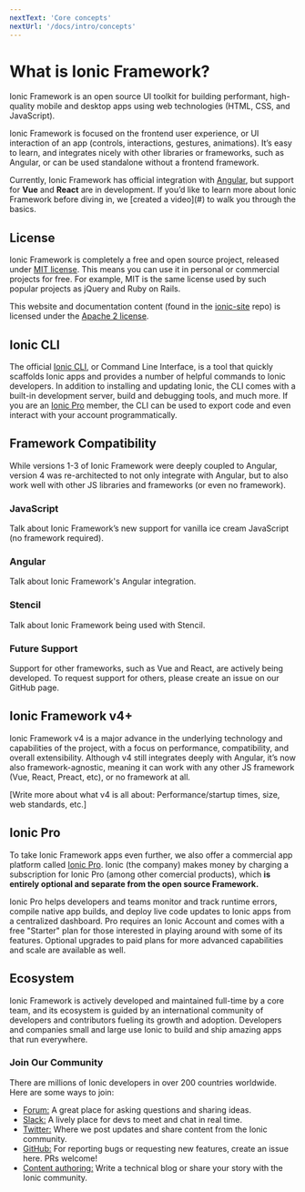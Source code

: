 ```yaml
---
nextText: 'Core concepts'
nextUrl: '/docs/intro/concepts'
---
```


# What is Ionic Framework?

<!-- TOC goes here -->

<p class="intro" markdown="1">
Ionic Framework is an open source UI toolkit for building performant, high-quality mobile and desktop apps using web technologies (HTML, CSS, and JavaScript).
</p>
<p class="intro" markdown="1">
Ionic Framework is focused on the frontend user experience, or UI interaction of an app (controls, interactions, gestures, animations). It’s easy to learn, and integrates nicely with other libraries or frameworks, such as Angular, or can be used standalone without a frontend framework.
</p>
<p class="intro" markdown="1">
Currently, Ionic Framework has official integration with <a href="https://angular.io/" target="_blank">Angular</a>, but support for <strong>Vue</strong> and <strong>React</strong> are in development. If you’d like to learn more about Ionic Framework before diving in, we [created a video](#) to walk you through the basics.
</p>

## License

Ionic Framework is completely a free and open source project, released under <a href="https://opensource.org/licenses/MIT" target="_blank">MIT license</a>. This means you can use it in personal or commercial projects for free. For example, MIT is the same license used by such popular projects as jQuery and Ruby on Rails.

This website and documentation content (found in the <a href="https://github.com/ionic-team/ionic-site" target="_blank">ionic-site</a> repo) is licensed under the <a href="https://www.apache.org/licenses/LICENSE-2.0" target="_blank">Apache 2 license</a>.


## Ionic CLI

The official [Ionic CLI](#), or Command Line Interface, is a tool that quickly scaffolds Ionic apps and provides a number of helpful commands to Ionic developers. In addition to installing and updating Ionic, the CLI comes with a built-in development server, build and debugging tools, and much more. If you are an [Ionic Pro](#ionic-pro) member, the CLI can be used to export code and even interact with your account programmatically.

##  Framework Compatibility

While versions 1-3 of Ionic Framework were deeply coupled to Angular, version 4 was re-architected to not only integrate with Angular, but to also work well with other JS libraries and frameworks (or even no framework).

### JavaScript

Talk about Ionic Framework’s new support for vanilla ice cream JavaScript (no framework required).

### Angular

Talk about Ionic Framework's Angular integration.

### Stencil

Talk about Ionic Framework being used with Stencil.

### Future Support

Support for other frameworks, such as Vue and React, are actively being developed. To request support for others, please create an issue on our GitHub page.

## Ionic Framework v4+

Ionic Framework v4 is a major advance in the underlying technology and capabilities of the project, with a focus on performance, compatibility, and overall extensibility. Although v4 still integrates deeply with Angular, it’s now also framework-agnostic, meaning it can work with any other JS framework (Vue, React, Preact, etc), or no framework at all.

[Write more about what v4 is all about: Performance/startup times, size, web standards, etc.]

## Ionic Pro

To take Ionic Framework apps even further, we also offer a commercial app platform called <a href="https://ionicframework.com/pro" target="_blank">Ionic Pro</a>. Ionic (the company) makes money by charging a subscription for Ionic Pro (among other comercial products), which <strong>is entirely optional and separate from the open source Framework.</strong>

Ionic Pro helps developers and teams monitor and track runtime errors, compile native app builds, and deploy live code updates to Ionic apps from a centralized dashboard. Pro requires an Ionic Account and comes with a free "Starter" plan for those interested in playing around with some of its features. Optional upgrades to paid plans for more advanced capabilities and scale are available as well.

## Ecosystem

<!-- Ionic Framework was originally built by <a href="#" target="_blank">Ben Sperry</a>, <a href="#" target="_blank">Adam Bradley</a>, and <a href="#" target="_blank">Max Lynch</a>. After releasing an alpha preview in 2013, adoption of the framework quickly grew beyond their expectations, and a core team was formed to work on it full-time. -->

Ionic Framework is actively developed and maintained full-time by a core team, and its ecosystem is guided by an international community of developers and contributors fueling its growth and adoption. Developers and companies small and large use Ionic to build and ship amazing apps that run everywhere.

###  Join Our Community

There are millions of Ionic developers in over 200 countries worldwide. Here are some ways to join:

* <a href="https://forum.ionicframework.com/" target="_blank">Forum:</a> A great place for asking questions and sharing ideas.
* <a href="https://ionicworldwide.herokuapp.com/" target="_blank">Slack:</a> A lively place for devs to meet and chat in real time.
* <a href="https://twitter.com/Ionicframework" target="_blank">Twitter:</a> Where we post updates and share content from the Ionic community.
* <a href="https://github.com/ionic-team/ionic" target="_blank">GitHub:</a> For reporting bugs or requesting new features, create an issue here. PRs welcome!
* <a href="https://ionicframework.com/contributors" target="_blank">Content authoring:</a> Write a technical blog or share your story with the Ionic community.
